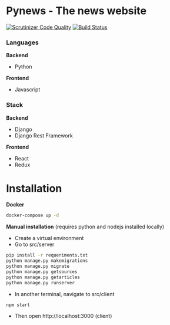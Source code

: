 # Pynews - The news website

[![Scrutinizer Code Quality](https://scrutinizer-ci.com/b/arojunior/pynews-ckl/badges/quality-score.png?b=dev&s=f52727d465387063bf4588bc7d72f7760c2b73e0)](https://scrutinizer-ci.com/b/arojunior/pynews-ckl/?branch=dev) [![Build Status](https://scrutinizer-ci.com/b/arojunior/pynews-ckl/badges/build.png?b=dev&s=a2b574777f7f6b890af45aa9846c35adf51c9cc8)](https://scrutinizer-ci.com/b/arojunior/pynews-ckl/build-status/dev)

### Languages

**Backend**
- Python

**Frontend**
- Javascript

### Stack

**Backend**
- Django
- Django Rest Framework

**Frontend**
- React
- Redux

# Installation

**Docker**
```sh
docker-compose up -d
```

**Manual installation** (requires python and nodejs installed locally)
- Create a virtual environment
- Go to src/server
```sh
pip install -r requeriments.txt
python manage.py makemigrations
python manage.py migrate
python manage.py getsources
python manage.py getarticles
python manage.py runserver
```
- In another terminal, navigate to src/client
```sh
npm start
```
- Then open http://localhost:3000 (client)

